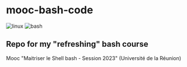 # mooc-bash-code

![linux](https://img.shields.io/badge/Linux-FCC624?style=for-the-badge&logo=linux&logoColor=black) ![bash](https://img.shields.io/badge/GNU%20Bash-4EAA25?style=for-the-badge&logo=GNU%20Bash&logoColor=white)

## Repo for my "refreshing"  bash course

Mooc "Maitriser le Shell bash  - Session 2023"
(Université de la Réunion)

